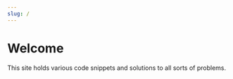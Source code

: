 ```yaml
---
slug: /
---
```


# Welcome

This site holds various code snippets and solutions to all sorts of problems.
